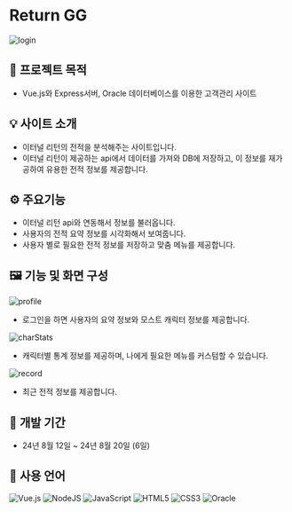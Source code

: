 # Return GG

![login](https://github.com/cleanMirror/imageSample/blob/main/login.png)

## 📕 프로젝트 목적

* Vue.js와 Express서버, Oracle 데이터베이스를 이용한 고객관리 사이트

## 💡 사이트 소개

* 이터널 리턴의 전적을 분석해주는 사이트입니다.
* 이터널 리턴이 제공하는 api에서 데이터를 가져와 DB에 저장하고, 이 정보를 재가공하여 유용한 전적 정보를 제공합니다.

## ⚙ 주요기능

* 이터널 리턴 api와 연동해서 정보를 불러옵니다.
* 사용자의 전적 요약 정보를 시각화해서 보여줍니다.
* 사용자 별로 필요한 전적 정보를 저장하고 맞춤 메뉴를 제공합니다.

## 🖼 기능 및 화면 구성

![profile](https://github.com/cleanMirror/imageSample/blob/main/profile.png)


* 로그인을 하면 사용자의 요약 정보와 모스트 캐릭터 정보를 제공합니다.


![charStats](https://github.com/cleanMirror/imageSample/blob/main/charStats.png)


* 캐릭터별 통계 정보를 제공하며, 나에게 필요한 메뉴를 커스텀할 수 있습니다.


![record](https://github.com/cleanMirror/imageSample/blob/main/record.png)


* 최근 전적 정보를 제공합니다.

## 📆 개발 기간

* 24년 8월 12일 ~ 24년 8월 20일 (6일)

## 📜 사용 언어

![Vue.js](https://img.shields.io/badge/vuejs-%2335495e.svg?style=for-the-badge&logo=vuedotjs&logoColor=%234FC08D)
![NodeJS](https://img.shields.io/badge/node.js-6DA55F?style=for-the-badge&logo=node.js&logoColor=white)
![JavaScript](https://img.shields.io/badge/javascript-%23323330.svg?style=for-the-badge&logo=javascript&logoColor=%23F7DF1E)
![HTML5](https://img.shields.io/badge/html5-%23E34F26.svg?style=for-the-badge&logo=html5&logoColor=white)
![CSS3](https://img.shields.io/badge/css3-%231572B6.svg?style=for-the-badge&logo=css3&logoColor=white)
![Oracle](https://img.shields.io/badge/Oracle-F80000?style=for-the-badge&logo=oracle&logoColor=white)
